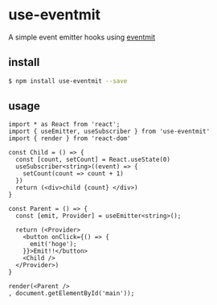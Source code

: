 # use-eventmit

A simple event emitter hooks using [eventmit](https://github.com/azu/eventmit)

## install

```sh
$ npm install use-eventmit --save
```

## usage

```tsx
import * as React from 'react';
import { useEmitter, useSubscriber } from 'use-eventmit'
import { render } from 'react-dom'

const Child = () => {
  const [count, setCount] = React.useState(0)
  useSubscriber<string>((event) => {
    setCount(count => count + 1)
  })
  return (<div>child {count} </div>)
}

const Parent = () => {
  const [emit, Provider] = useEmitter<string>();
  
  return (<Provider>
    <button onClick={() => {
      emit('hoge');
    }}>Emit!!</button>
    <Child />
  </Provider>)
}

render(<Parent />
, document.getElementById('main'));
```